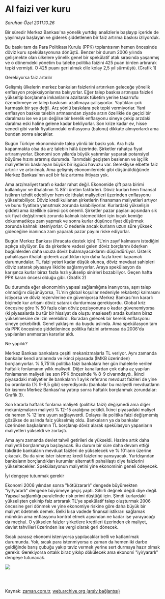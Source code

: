 # Al faizi  ver kuru

*Saruhan Özel 2011.10.26*

<td class="columnist-detail">
<p>Bir süredir Merkez Bankası'na yönelik yurtdışı analizlerle başlayıp içeride de yayılmaya başlayan ve giderek şiddetlenen bir faiz artırma baskısı izliyorduk.</p>
<p>
<div id="haberMetinDiv">
<p>Bu baskı tam da Para Politikası Kurulu (PPK) toplantısının hemen öncesinde döviz kuru spekülasyonuna dönüştü. Benzer bir durum 2006 yılında gelişmekte olan ülkelere yönelik genel bir spekülatif atak sırasında yaşanmış ve o dönemdeki yönetim bu talebe politika faizini 425 puan birden artırarak tepki vermişti. O 425 puanı geri almak dile kolay 2,5 yıl sürmüştü. (Grafik 1)
<p>Gerekiyorsa faiz artırılır
<p> Gelişmiş ülkelerin merkez bankaları faizlerini artırırken geleceğe yönelik enflasyon projeksiyonlarına bakıyorlar. Eğer talep baskısı artmışsa faizleri yükseltip borçlanma imkanlarını azaltarak tüketim yerine tasarrufu özendirmeye ve talep baskısını azaltmaya çalışıyorlar. Yaptıkları çok karmaşık bir şey değil. Arz yönlü baskılara pek tepki vermiyorlar. Yani enflasyon baskısı talebin artmasından ziyade arzın özellikle de geçici bir daralması ise ve aşırı değilse bir kerelik enflasyonu sineye çekip arzdaki daralma eski haline gelene kadar bekliyorlar. Son krize kadar ev, hisse senedi gibi varlık fiyatlarındaki enflasyonu (balonu) dikkate almıyorlardı ama bundan sonra alacaklar.
<p> Bugün Türkiye ekonomisinde talep yönlü bir baskı yok. Ara hızla kapanmakta olsa da arz talebin hâlâ üzerinde. Şirketler rahatça fiyat artıramıyorlar. Ekonomi son yıllarda büyük yatırımlar yaparak potansiyel büyüme hızını artırmış durumda. Tarımdaki geçişten beslenen ve işçilik maliyetlerini baskılayan büyük bir işgücü havuzu var. Gerekliyse elbette faiz artırılır ve artırılmalı. Ama gelişmiş ekonomilerdeki gibi düşünüldüğünde Merkez Bankası'nın acil bir faiz artırma ihtiyacı yok. 
<p> Ama arz/maliyet tarafı o kadar rahat değil. Ekonomide çift para birimi kullanılıyor ve ithalatının % 85'i üretim faktörleri. Döviz kurları hem finansal istikrarı tehdit edebiliyor hem de ithalat maliyetleri üzerinden enflasyonu yükseltebiliyor. Döviz kredi kullanan şirketlerin finansman maliyetleri artıyor ve bunu fiyatlara yansıtmak zorunda kalabiliyorlar. Kurlardaki yükselişin şiddeti ama özellikle süresi çok önemli. Şirketler pazar payları açısından sık sık fiyat değiştirmek zorunda kalmak istemedikleri için bıçak kemiğe dokunmadıkça zam yapmak ve sonra kurlar düşünce fiyat düşürmek zorunda kalmak istemiyorlar. O nedenle ancak kurların uzun süre yüksek gideceğine inanınca zam yaparak pazar payını riske ediyorlar.
<p> Bugün Merkez Bankası (ihracata destek için) TL'nin zayıf kalmasını istediğini açıkça söylüyor. Bu da şirketlere vadesi gelen döviz borçlarını öderken bugünlerden daha ucuza döviz bulamayacaklarını düşündürüyor. Üstelik pahalılaşan ithalatı giderek azalttıkları için daha fazla kredi kapamak durumundalar. TL faizi yeteri kadar düşük olunca, döviz mevduat sahipleri döviz satarak piyasaya likidite sağlamıyorlar. Araya spekülasyon da karışınca kurlar biraz fazla hızlı yükselip sinirleri bozabiliyor. Geçen hafta PPK kararı öncesi olduğu gibi. (Grafik 2)
<p> Bu durumda eğer ekonominin yapısal sağlamlığına inanıyorsa, aşırı talep olmadığını düşünüyorsa, TL'nin global koşullar nedeniyle rekabetçi kalmasını istiyorsa ve döviz rezervlerine de güveniyorsa Merkez Bankası'nın kararlı biçimde kur artışını döviz satarak durdurması gerekiyordu. Global kriz öncesine göre % 50 fazla olan döviz pozisyonuna o kadar güvenemiyorsa (ki piyasalarda bu tür bir hissiyat da oluştu maalesef) arada kurların biraz yükselmesine de izin verebilirdi. Buradan gelecek bir kerelik enflasyonu sineye çekebilirdi. Genel yaklaşımı da buydu aslında. Ama spekülasyon tam da PPK öncesinde şiddetlenince politika faizini artırmasa da 2006'da yapılanları anımsatan kararlar aldı.
<p>Ne yapıldı?
<p>Merkez Bankası bankalara çeşitli mekanizmalarla TL veriyor. Aynı zamanda bankalar kendi aralarında ve ikinci piyasada (İMKB üzerinden) borçlanıyorlar. % 5,75'lik politika faizi bankalara her gün ihalelerle verilen haftalık fonlamanın yıllık maliyeti. Diğer kanallardan çok daha az yapılan fonlamanın maliyeti ise son PPK öncesinde % 8-9 civarındaydı. İkinci piyasadaki maliyetler ile bankaların 1 aylık referans mevduat faizleri de yine bu oranlarda (% 9-9,5 gibi) seyrediyordu (bankalar bu maliyetli mevduatların bir kısmını Merkez Bankası'na yatırıp sonra haftalık borçlanmak zorundalar: Grafik 3).
<p> Son kararla haftalık fonlama maliyeti (politika faizi) değişmedi ama diğer mekanizmaların maliyeti % 12-15 aralığına çekildi. İkinci piyasadaki maliyet de hemen % 12'lere uyum sağlayıverdi. Dolayısı ile politika faizi değişmemiş gözükse de aslında faiz yükselmiş oldu. Bankaların ya da bankalar üzerinden başkalarının TL borçlanıp döviz alarak spekülasyon yapanların maliyetleri yükseldi ve zorlaştı.
<p> Ama aynı zamanda devlet tahvil getirileri de yükseldi. Hazine artık daha maliyetli borçlanmaya başlayacak. Bu durum bir süre daha devam ettiği takdirde bankaların mevduat faizleri de yükselecek ve % 10'ların üzerine çıkacak. Bu da yine ister istemez kredi faizlerine yansıyacak. Yurtdışından bankaların borçlandıkları kurumlar alternatifi pahalılaştı diye faizlerini yükseltecekler. Spekülasyonun maliyetini yine ekonominin geneli ödeyecek. 
<p>İyi dengeye tutunmak gerekir
<p>Ekonomi 2006 yılından sonra "kötü/zararlı" dengede büyümekten "iyi/yararlı" dengede büyümeye geçiş yaptı. Sihirli değnek değdi diye değil. Yapısal sağlamlığı paralelinde risk primi düştüğü için. Şimdi kurlardaki yükselişten çekinip faiz artırarak TL'ye spekülatif talep oluşturmak 2006 öncesine geri dönmek ve yine ekonomiye riskine göre daha büyük bir maliyet ödetmek demek. Belki kısa vadede finansal istikrarı sağlamak mümkün ama enflasyonu kontrol etmek açısından ne kadar işe yarayacağı da meçhul. O yükselen faizler şirketlere kredileri üzerinden ek maliyet, devlet tahvilleri üzerinden ise vergi olarak geri dönecek.
<p> Sıcak parasız ekonomi isteniyorsa yapılacaklar belli ve katlanılmak durumunda. Yok, sıcak para istenmiyorsa o zaman da hemen iki darbe geldiğinde barış çubuğu yakıp taviz vermek yerine sert durmaya hazır olmak gerekir. Gerekiyorsa ortalık biraz yıkılıp dökülecek ama ekonomi "iyi/yararlı" dengeye tutunacak.
<p><img border="0" src="http://web.archive.org/web/20111119193132im_/http://medya.zaman.com.tr/2011/10/26/saruhan.jpg"/></p></p></p></p></p></p></p></p></p></p></p></p></p></p></p></div>
</p>


<p><br>
		 </br></p></td>

Kaynak: [zaman.com.tr](http://zaman.com.tr/yazar.do?yazino=1194939), [web.archive.org (arşiv bağlantısı)](http://web.archive.org/web/20111119193132/http://zaman.com.tr:80/yazar.do?yazino=1194939)
